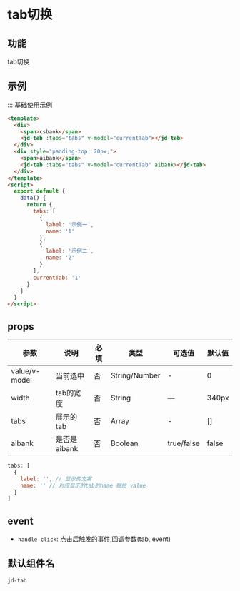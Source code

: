 # tab切换

## 功能

tab切换

## 示例

::: 基础使用示例

```html
<template>
  <div>
    <span>csbank</span>
    <jd-tab :tabs="tabs" v-model="currentTab"></jd-tab>
  </div>
  <div style="padding-top: 20px;">
    <span>aibank</span>
    <jd-tab :tabs="tabs" v-model="currentTab" aibank></jd-tab>
  </div>
</template>
<script>
  export default {
    data() {
      return {
        tabs: [
          {
            label: '示例一',
            name: '1'
          },
          {
            label: '示例二',
            name: '2'
          }
        ],
        currentTab: '1'
      }
    }
  }
</script>
```

## props

| 参数 | 说明 | 必填 | 类型 | 可选值 | 默认值 |
| --- | --- | --- | --- | --- | --- |
| value/v-model | 当前选中 | 否 | String/Number | - | 0 |
| width | tab的宽度 | 否 | String | — | 340px |
| tabs | 展示的tab | 否 | Array | - | [] |
| aibank | 是否是aibank | 否 | Boolean | true/false | false |

```js
tabs: [
  {
    label: '', // 显示的文案
    name: '' // 对应显示的tab的name 赋给 value
  }
]
```

## event

- `handle-click`: 点击后触发的事件,回调参数(tab, event)

## 默认组件名

`jd-tab`

